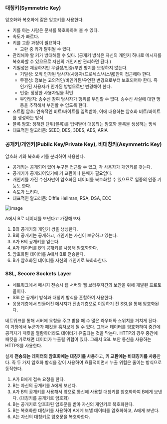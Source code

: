 ### 대칭키(Symmetric Key)

암호화와 복호화에 같은 암호키를 사용한다.

- 키를 아는 사람은 문서를 복호화하여 볼 수 있다.
- 속도가 빠르다.
- 키를 교환 과정이 필요하다.
    - 교환 중 키가 탈취될 수 있다.
- 관리해야 할 키가 방대해질 수 있다. (공개키 방식은 자신의 개인키 하나로 메시지를 복호화할 수 있으므로 자신의 개인키만 관리하면 된다.)
- 기밀성은 제공하지만 무결성/인증/부인 방지를 보장하지 않는다.
    - 기밀성: 오직 인가된 당사자(사용자/프로세스/시스템)만이 접근해야 한다.
    - 무결성: 정보는 고의적인/비인가된/우연한 변경으로부터 보호되어야 한다. 즉 인가된 사용자가 인가된 방법으로만 변경해야 한다.
    - 인증: 정당한 사용자임을 확인
    - 부인방지: 송수신 참여 당사자가 행위를 부인할 수 없다. 송수신 사실에 대한 행동을 추적해서 부인할 수 없도록 한다.
- 스트림 암호: 연속적인 비트/바이트를 입력받아, 이에 대응하는 암호화 비트/바이트를 생성하는 방식
- 블록 암호: 정해진 단위(블록)를 입력받아 대응되는 암호화 블록을 생성하는 방식
- 대표적인 알고리즘: SEED, DES, 3DES, AES, ARIA

### 공개키/개인키(Public Key/Private Key), 비대칭키(Asymmetric Key)

암호화 키와 복호화 키를 분리하여 사용한다.

- 공개키는 공개되어 있어 누구든 접근할 수 있고, 각 사용자가 개인키를 갖는다.
- 공개키가 공개되어있기에 키 교환이나 분배가 필요없다.
- 개인키를 가진 수신자만이 암호화된 데이터를 복호화할 수 있으므로 일종의 인증 기능도 한다.
- 속도가 느리다.
- 대표적인 알고리즘: Diffie Hellman, RSA, DSA, ECC

![image](https://user-images.githubusercontent.com/67777523/212075887-d603ae53-24ac-46aa-85e7-cf3d8a4114dc.png)


A에서 B로 데이터를 보낸다고 가정해보자.

1. B의 공개키와 개인키 쌍을 생성한다.
2. B의 공개키는 공개하고, 개인키는 자신이 보유하고 있는다.
3. A가 B의 공개키를 얻는다.
4. A가 데이터를 B의 공개키를 사용해 암호화한다.
5. 암호화된 데이터를 A에서 B로 전송한다.
6. B가 암호화된 데이터를 자신의 개인키로 복화화한다.

### SSL, Secore Sockets Layer

- 네트워크에서 메시지 전송시 웹 서버와 웹 브라우저간의 보안을 위해 개발된 프로토콜이다.
- SSL은 공개키 방식과 대칭키 방식을 혼합하여 사용한다.
- 응용계층에서 만들어진 메시지가 전송계층으로 이동하기 전 SSL을 통해 암호화된다.

네트워크를 통해 서버에 요청을 주고 받을 때 수 많은 라우터와 스위치를 거치게 된다. 이 과정에서 누군가가 패킷을 훔쳐보게 될 수 있다. 그래서 데이터를 암호화하여 중간에 공격자가 패킷을 열람하더라도 데이터가 유출되는 것을 막는다. HTTP의 경우 중간에 패킷을 가로채면 데이터가 누출될 위험이 있다. 그래서 SSL 보안 통신을 사용하는 HTTPS를 사용한다.

실제 **전송되는 데이터의 암호화에는 대칭키를 사용**하고, **키 교환에는 비대칭키를 사용**한다. 즉 두 가지 암호화 방식을 같이 사용하여 효율적이면서 누출 위험은 줄이는 방식으로 동작한다. 

1. A가 B에게 접속 요청을 한다.
2. B는 자신의 공개키를 A에게 보낸다.
3. A가 B의 공개키를 사용해서 앞으로 통신에 사용할 대칭키를 암호화하여 B에게 보낸다. (대칭키를 공개키로 암호화)
4. B는 공개키로 암호화된 암호문을 받아 자신의 개인키로 복호화한다.
5. B는 복호화한 대칭키를 사용하여 A에게 보낼 데이터를 암호화하고, A에게 보낸다.
6. A는 자신의 대칭키로 암호문을 복호화한다.
